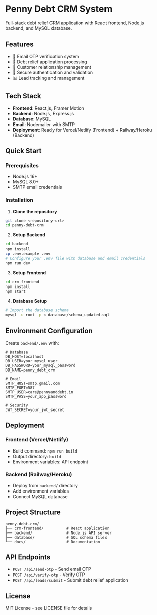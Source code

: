 # Penny Debt CRM System

Full-stack debt relief CRM application with React frontend, Node.js backend, and MySQL database.

## Features

- 📧 Email OTP verification system
- 💼 Debt relief application processing
- 👥 Customer relationship management
- 🔐 Secure authentication and validation
- 📊 Lead tracking and management

## Tech Stack

- **Frontend**: React.js, Framer Motion
- **Backend**: Node.js, Express.js
- **Database**: MySQL
- **Email**: Nodemailer with SMTP
- **Deployment**: Ready for Vercel/Netlify (Frontend) + Railway/Heroku (Backend)

## Quick Start

### Prerequisites
- Node.js 16+
- MySQL 8.0+
- SMTP email credentials

### Installation

1. **Clone the repository**
```bash
git clone <repository-url>
cd penny-debt-crm
```

2. **Setup Backend**
```bash
cd backend
npm install
cp .env.example .env
# Configure your .env file with database and email credentials
npm run dev
```

3. **Setup Frontend**
```bash
cd crm-frontend
npm install
npm start
```

4. **Database Setup**
```bash
# Import the database schema
mysql -u root -p < database/schema_updated.sql
```

## Environment Configuration

Create `backend/.env` with:
```env
# Database
DB_HOST=localhost
DB_USER=your_mysql_user
DB_PASSWORD=your_mysql_password
DB_NAME=penny_debt_crm

# Email
SMTP_HOST=smtp.gmail.com
SMTP_PORT=587
SMTP_USER=care@pennyanddebt.in
SMTP_PASS=your_app_password

# Security
JWT_SECRET=your_jwt_secret
```

## Deployment

### Frontend (Vercel/Netlify)
- Build command: `npm run build`
- Output directory: `build`
- Environment variables: API endpoint

### Backend (Railway/Heroku)
- Deploy from `backend/` directory
- Add environment variables
- Connect MySQL database

## Project Structure

```
penny-debt-crm/
├── crm-frontend/          # React application
├── backend/               # Node.js API server
├── database/              # SQL schema files
└── docs/                  # Documentation
```

## API Endpoints

- `POST /api/send-otp` - Send email OTP
- `POST /api/verify-otp` - Verify OTP
- `POST /api/leads/submit` - Submit debt relief application

## License

MIT License - see LICENSE file for details